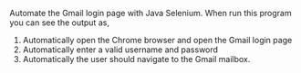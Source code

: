 Automate the Gmail login page with Java Selenium. 
When run this program you can see the output as,
1. Automatically open the Chrome browser and open the Gmail login page
2. Automatically enter a valid username and password
3. Automatically the user should navigate to the Gmail mailbox.
